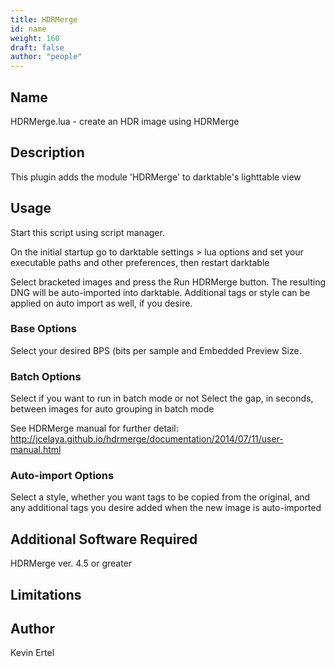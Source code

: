 ```yaml
---
title: HDRMerge
id: name
weight: 160
draft: false
author: "people"
---
```


## Name

HDRMerge.lua - create an HDR image using HDRMerge
## Description

This plugin adds the module 'HDRMerge' to darktable's lighttable view

## Usage

Start this script using script manager.

On the initial startup go to darktable settings > lua options and set your executable paths and other preferences, then restart darktable

Select bracketed images and press the Run HDRMerge button. The resulting DNG will be auto-imported into darktable.
Additional tags or style can be applied on auto import as well, if you desire.

### Base Options

Select your desired BPS (bits per sample and Embedded Preview Size. 

### Batch Options

Select if you want to run in batch mode or not
Select the gap, in seconds, between images for auto grouping in batch mode

See HDRMerge manual for further detail: http://jcelaya.github.io/hdrmerge/documentation/2014/07/11/user-manual.html

### Auto-import Options

Select a style, whether you want tags to be copied from the original, and any additional tags you desire added when the new image is auto-imported

## Additional Software Required

HDRMerge ver. 4.5 or greater

## Limitations


## Author

Kevin Ertel
